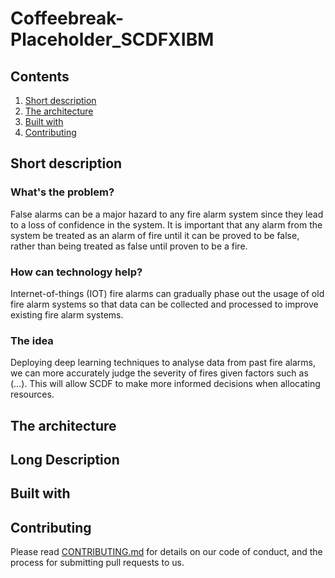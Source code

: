 # Coffeebreak-Placeholder_SCDFXIBM

## Contents

1. [Short description](#short-description)
1. [The architecture](#the-architecture)
1. [Built with](#built-with)
1. [Contributing](#contributing)

## Short description

### What's the problem?
False alarms can be a major hazard to any fire alarm system since they lead to a loss of confidence in the system. It is important that any alarm from the system be treated as an alarm of fire until it can be proved to be false, rather than being treated as false until proven to be a fire. 

### How can technology help?
Internet-of-things (IOT) fire alarms can gradually phase out the usage of old fire alarm systems so that data can be collected and processed to improve existing fire alarm systems.  

### The idea
Deploying deep learning techniques to analyse data from past fire alarms, we can more accurately judge the severity of fires given factors such as (…). This will allow SCDF to make more informed decisions when allocating resources.  

## The architecture

## Long Description 

## Built with

## Contributing
Please read [CONTRIBUTING.md](CONTRIBUTING.md) for details on our code of conduct, and the process for submitting pull requests to us.
